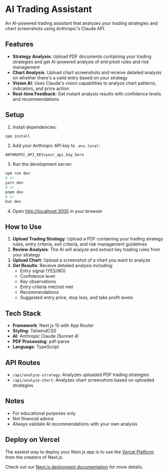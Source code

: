 # AI Trading Assistant

An AI-powered trading assistant that analyzes your trading strategies and chart screenshots using Anthropic's Claude API.

## Features

- **Strategy Analysis**: Upload PDF documents containing your trading strategies and get AI-powered analysis of entry/exit rules and risk management
- **Chart Analysis**: Upload chart screenshots and receive detailed analysis on whether there's a valid entry based on your strategy
- **Vision AI**: Uses Claude's vision capabilities to analyze chart patterns, indicators, and price action
- **Real-time Feedback**: Get instant analysis results with confidence levels and recommendations

## Setup

1. Install dependencies:
```bash
npm install
```

2. Add your Anthropic API key to `.env.local`:
```
ANTHROPIC_API_KEY=your_api_key_here
```

3. Run the development server:
```bash
npm run dev
# or
yarn dev
# or
pnpm dev
# or
bun dev
```

4. Open [http://localhost:3000](http://localhost:3000) in your browser

## How to Use

1. **Upload Trading Strategy**: Upload a PDF containing your trading strategy rules, entry criteria, exit criteria, and risk management guidelines
2. **Review Analysis**: The AI will analyze and extract key trading rules from your strategy
3. **Upload Chart**: Upload a screenshot of a chart you want to analyze
4. **Get Results**: Receive detailed analysis including:
   - Entry signal (YES/NO)
   - Confidence level
   - Key observations
   - Entry criteria met/not met
   - Recommendations
   - Suggested entry price, stop loss, and take profit levels

## Tech Stack

- **Framework**: Next.js 15 with App Router
- **Styling**: TailwindCSS
- **AI**: Anthropic Claude (Sonnet 4)
- **PDF Processing**: pdf-parse
- **Language**: TypeScript

## API Routes

- `/api/analyze-strategy`: Analyzes uploaded PDF trading strategies
- `/api/analyze-chart`: Analyzes chart screenshots based on uploaded strategies

## Notes

- For educational purposes only
- Not financial advice
- Always validate AI recommendations with your own analysis

## Deploy on Vercel

The easiest way to deploy your Next.js app is to use the [Vercel Platform](https://vercel.com/new?utm_medium=default-template&filter=next.js&utm_source=create-next-app&utm_campaign=create-next-app-readme) from the creators of Next.js.

Check out our [Next.js deployment documentation](https://nextjs.org/docs/app/building-your-application/deploying) for more details.

